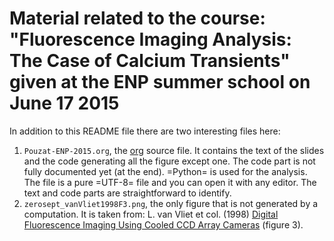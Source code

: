 # Material related to the course: "Fluorescence Imaging Analysis: The Case of Calcium Transients" given at the ENP summer school on June 17 2015

In addition to this README file there are two interesting files here:

1. `Pouzat-ENP-2015.org`, the [org](http://orgmode.org/) source file. It contains the text of the slides and the code generating all the figure except one. The code part is not fully documented yet (at the end). =Python= is used for the analysis. The file is a pure =UTF-8= file and you can open it with any editor. The text and code parts are straightforward to identify.
2. `zerosept_vanVliet1998F3.png`, the only figure that is not generated by a computation. It is taken from: L. van Vliet et col. (1998) [Digital Fluorescence Imaging Using Cooled CCD Array Cameras](http://homepage.tudelft.nl/e3q6n/publications/1998/AP98LVDSTY/AP98LVDSTY.html) (figure 3).
